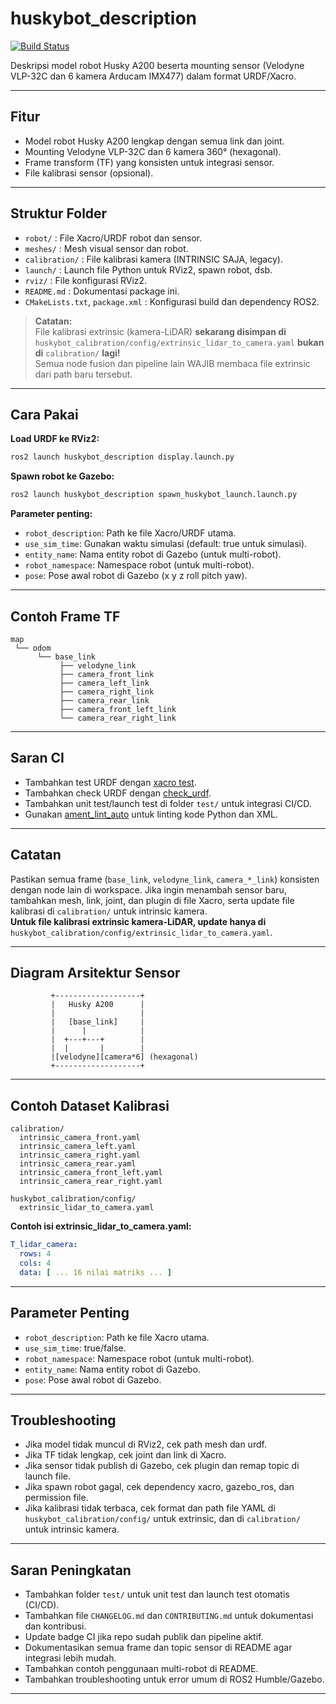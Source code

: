 # huskybot_description  <!-- Judul utama README, nama package (harus sama dengan folder) -->

[![Build Status](https://github.com/yourusername/huskybot/actions/workflows/ci.yml/badge.svg)](https://github.com/yourusername/huskybot/actions) <!-- Badge CI, update link jika repo sudah publik dan pipeline aktif -->

Deskripsi model robot Husky A200 beserta mounting sensor (Velodyne VLP-32C dan 6 kamera Arducam IMX477) dalam format URDF/Xacro. <!-- Deskripsi singkat package, menjelaskan fungsi utama dan sensor utama -->

---

## Fitur  <!-- Daftar fitur utama package -->
- Model robot Husky A200 lengkap dengan semua link dan joint. <!-- Menjelaskan model robot sudah lengkap -->
- Mounting Velodyne VLP-32C dan 6 kamera 360° (hexagonal). <!-- Menjelaskan mounting sensor utama -->
- Frame transform (TF) yang konsisten untuk integrasi sensor. <!-- Menjelaskan TF sudah konsisten untuk integrasi -->
- File kalibrasi sensor (opsional). <!-- Menjelaskan ada file kalibrasi jika diperlukan -->

---

## Struktur Folder  <!-- Penjelasan struktur folder utama package -->
- `robot/` : File Xacro/URDF robot dan sensor. <!-- Folder robot berisi file deskripsi utama -->
- `meshes/` : Mesh visual sensor dan robot. <!-- Folder meshes berisi file mesh 3D sensor dan robot -->
- `calibration/` : File kalibrasi kamera (INTRINSIC SAJA, legacy). <!-- Folder calibration hanya untuk file intrinsic kamera, legacy -->
- `launch/` : Launch file Python untuk RViz2, spawn robot, dsb. <!-- Folder launch berisi file launch Python -->
- `rviz/` : File konfigurasi RViz2. <!-- Folder rviz berisi konfigurasi visualisasi RViz -->
- `README.md` : Dokumentasi package ini. <!-- File ini sendiri sebagai dokumentasi utama -->
- `CMakeLists.txt`, `package.xml` : Konfigurasi build dan dependency ROS2. <!-- File build system dan dependency -->

> **Catatan:**  
> File kalibrasi extrinsic (kamera-LiDAR) **sekarang disimpan di** `huskybot_calibration/config/extrinsic_lidar_to_camera.yaml` **bukan di** `calibration/` **lagi!**  
> Semua node fusion dan pipeline lain WAJIB membaca file extrinsic dari path baru tersebut.

---

## Cara Pakai  <!-- Cara menjalankan package ini di ROS2 Humble/Gazebo -->

**Load URDF ke RViz2:** <!-- Instruksi menjalankan visualisasi URDF di RViz2 -->
```sh
ros2 launch huskybot_description display.launch.py
```

**Spawn robot ke Gazebo:** <!-- Instruksi menjalankan spawn robot ke simulasi Gazebo -->
```sh
ros2 launch huskybot_description spawn_huskybot_launch.launch.py
```

**Parameter penting:** <!-- Penjelasan parameter penting yang sering digunakan -->
- `robot_description`: Path ke file Xacro/URDF utama.
- `use_sim_time`: Gunakan waktu simulasi (default: true untuk simulasi).
- `entity_name`: Nama entity robot di Gazebo (untuk multi-robot).
- `robot_namespace`: Namespace robot (untuk multi-robot).
- `pose`: Pose awal robot di Gazebo (x y z roll pitch yaw).

---

## Contoh Frame TF  <!-- Contoh struktur TF yang dihasilkan oleh URDF/Xacro ini -->
```
map
 └── odom
      └── base_link
           ├── velodyne_link
           ├── camera_front_link
           ├── camera_left_link
           ├── camera_right_link
           ├── camera_rear_link
           ├── camera_front_left_link
           └── camera_rear_right_link
```
<!-- Penjelasan: Semua frame sensor sudah konsisten, siap untuk integrasi mapping, fusion, dsb -->

---

## Saran CI  <!-- Saran best practice untuk CI/CD agar package selalu aman -->
- Tambahkan test URDF dengan [xacro test](http://wiki.ros.org/xacro#Testing). <!-- Saran test otomatis validasi Xacro -->
- Tambahkan check URDF dengan [check_urdf](http://wiki.ros.org/check_urdf). <!-- Saran test otomatis validasi URDF -->
- Tambahkan unit test/launch test di folder `test/` untuk integrasi CI/CD. <!-- Saran test launch file otomatis -->
- Gunakan [ament_lint_auto](https://index.ros.org/p/ament_lint_auto/) untuk linting kode Python dan XML. <!-- Saran linting otomatis -->

---

## Catatan  <!-- Catatan penting untuk integrasi workspace -->
Pastikan semua frame (`base_link`, `velodyne_link`, `camera_*_link`) konsisten dengan node lain di workspace. <!-- Penjelasan penting agar integrasi sensor dan node lain tidak error -->
Jika ingin menambah sensor baru, tambahkan mesh, link, joint, dan plugin di file Xacro, serta update file kalibrasi di `calibration/` untuk intrinsic kamera.  
**Untuk file kalibrasi extrinsic kamera-LiDAR, update hanya di** `huskybot_calibration/config/extrinsic_lidar_to_camera.yaml`.

---

## Diagram Arsitektur Sensor  <!-- Diagram visual arsitektur mounting sensor -->
```
         +-------------------+
         |   Husky A200      |
         |                   |
         |   [base_link]     |
         |      |            |
         |  +---+---+        |
         |  |       |        |
         |[velodyne][camera*6] (hexagonal)
         +-------------------+
```
<!-- Penjelasan: Velodyne di atas, 6 kamera di sisi tower hexagonal -->

---

## Contoh Dataset Kalibrasi  <!-- Contoh struktur dan isi file kalibrasi sensor -->
```
calibration/
  intrinsic_camera_front.yaml
  intrinsic_camera_left.yaml
  intrinsic_camera_right.yaml
  intrinsic_camera_rear.yaml
  intrinsic_camera_front_left.yaml
  intrinsic_camera_rear_right.yaml

huskybot_calibration/config/
  extrinsic_lidar_to_camera.yaml
```
<!-- Penjelasan: File intrinsic kamera tetap di calibration/, file extrinsic kamera-LiDAR sekarang di huskybot_calibration/config/ -->

**Contoh isi extrinsic_lidar_to_camera.yaml:** <!-- Contoh format file YAML kalibrasi extrinsic -->
```yaml
T_lidar_camera:
  rows: 4
  cols: 4
  data: [ ... 16 nilai matriks ... ]
```

---

## Parameter Penting  <!-- Daftar parameter penting untuk integrasi dan troubleshooting -->

- `robot_description`: Path ke file Xacro utama.
- `use_sim_time`: true/false.
- `robot_namespace`: Namespace robot (untuk multi-robot).
- `entity_name`: Nama entity robot di Gazebo.
- `pose`: Pose awal robot di Gazebo.

---

## Troubleshooting  <!-- Tips troubleshooting jika ada error saat simulasi/visualisasi -->

- Jika model tidak muncul di RViz2, cek path mesh dan urdf. <!-- Saran cek path file jika model tidak muncul -->
- Jika TF tidak lengkap, cek joint dan link di Xacro. <!-- Saran cek struktur joint/link jika TF error -->
- Jika sensor tidak publish di Gazebo, cek plugin dan remap topic di launch file. <!-- Saran cek plugin dan remap topic jika sensor tidak publish -->
- Jika spawn robot gagal, cek dependency xacro, gazebo_ros, dan permission file. <!-- Saran cek dependency dan permission jika spawn gagal -->
- Jika kalibrasi tidak terbaca, cek format dan path file YAML di `huskybot_calibration/config/` untuk extrinsic, dan di `calibration/` untuk intrinsic kamera. <!-- Saran cek file kalibrasi jika tidak terbaca node lain -->

---

## Saran Peningkatan  <!-- Saran untuk pengembangan dan maintain package ke depan -->
- Tambahkan folder `test/` untuk unit test dan launch test otomatis (CI/CD).
- Tambahkan file `CHANGELOG.md` dan `CONTRIBUTING.md` untuk dokumentasi dan kontribusi.
- Update badge CI jika repo sudah publik dan pipeline aktif.
- Dokumentasikan semua frame dan topic sensor di README agar integrasi lebih mudah.
- Tambahkan contoh penggunaan multi-robot di README.
- Tambahkan troubleshooting untuk error umum di ROS2 Humble/Gazebo.

---